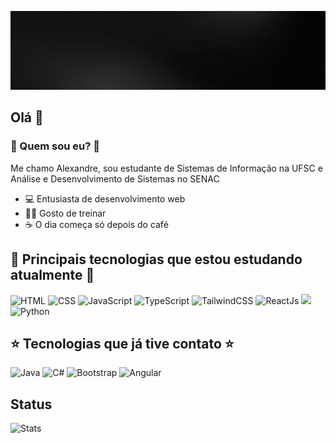 ![GIF de boas vindas](./header.gif)

## Olá 👋

### 🤔 Quem sou eu? 🤔
Me chamo Alexandre, sou estudante de Sistemas de Informação na UFSC e Análise e Desenvolvimento de Sistemas no SENAC
- 💻 Entusiasta de desenvolvimento web
- 🏋️‍♂️ Gosto de treinar
- ☕ O dia começa só depois do café


## 🌟 Principais tecnologias que estou estudando atualmente 🌟
<img src="https://img.shields.io/badge/HTML5-E34F26?style=for-the-badge&logo=html5&logoColor=white" alt="HTML" /> <img src="https://img.shields.io/badge/CSS3-1572B6?style=for-the-badge&logo=css3&logoColor=white" alt="CSS" /> <img src="https://img.shields.io/badge/JavaScript-323330?style=for-the-badge&logo=javascript&logoColor=F7DF1E" alt="JavaScript" /> <img src="https://img.shields.io/badge/TypeScript-007ACC?style=for-the-badge&logo=typescript&logoColor=white" alt="TypeScript" /> <img src="https://img.shields.io/badge/Tailwind_CSS-38B2AC?style=for-the-badge&logo=tailwind-css&logoColor=white" alt="TailwindCSS" /> <img src="https://img.shields.io/badge/React-20232A?style=for-the-badge&logo=react&logoColor=61DAFB" alt="ReactJs" /> <img src="https://img.shields.io/badge/next%20js-000000?style=for-the-badge&logo=nextdotjs&logoColor=white" /> <img src="https://img.shields.io/badge/Python-FFD43B?style=for-the-badge&logo=python&logoColor=blue" alt="Python" />


## ⭐ Tecnologias que já tive contato ⭐
<img src="https://cdn.jsdelivr.net/gh/devicons/devicon/icons/java/java-original-wordmark.svg" width="50px" alt="Java" /> <img src="https://cdn.jsdelivr.net/gh/devicons/devicon/icons/csharp/csharp-original.svg" width="50px" alt="C#" /> <img src="https://cdn.jsdelivr.net/gh/devicons/devicon/icons/bootstrap/bootstrap-original-wordmark.svg" width="50px" alt="Bootstrap" /> <img src="https://cdn.jsdelivr.net/gh/devicons/devicon/icons/angularjs/angularjs-original.svg" width="50px" alt="Angular" />


## Status
<img src="http://github-profile-summary-cards.vercel.app/api/cards/stats?username=AlexandreConte&theme=dracula" alt="Stats" />
